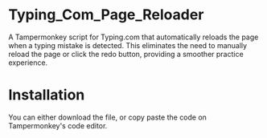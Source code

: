 # Typing_Com_Page_Reloader
A Tampermonkey script for Typing.com that automatically reloads the page when a typing mistake is detected. This eliminates the need to manually reload the page or click the redo button, providing a smoother practice experience.

# Installation
You can either download the file, or copy paste the code on Tampermonkey's code editor.
